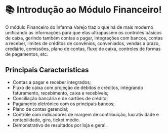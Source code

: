# 📚 Introdução ao Módulo Financeiro!

O módulo Financeiro do Infarma Varejo traz o que há de mais moderno unificando as informações para que elas ultrapassem os controles básicos de caixa, gerindo também contas a pagar, integrações com bancos, contas a receber, limites de créditos de convênios, conveniados, vendas a prazo, crediário, comissões, plano de contas, fluxo de caixa, controles de formas de pagamentos, etc.

## Principais Características
- Contas a pagar e receber integrados;
- Fluxo de caixa com projeção de débitos e créditos, integrando faturamento, recebimento, caixa e recebíveis;
- Conciliação bancária e de cartões de crédito;
- Pagamento eletrônico com os principais bancos;
- Plano de contas gerencial;
- Controle com indicadores de margem de contribuição, lucratividade e rentabilidade, giro, ticket médio.
- Demonstrativo de resultados por loja e geral.

